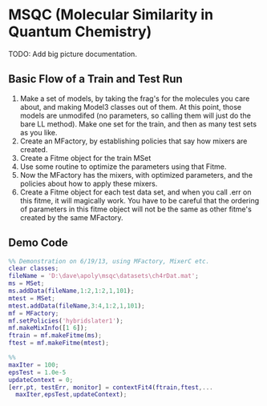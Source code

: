 MSQC (Molecular Similarity in Quantum Chemistry)
================================================

TODO: Add big picture documentation.

Basic Flow of a Train and Test Run
----------------------------------

1. Make a set of models, by taking the frag's for the molecules you care about, and making Model3 classes out of them. At this point, those models are unmodifed (no parameters, so calling them will just do the bare LL method).  Make one set for the train, and then as many test sets as you like.
2. Create an MFactory, by establishing policies that say how mixers are created.
3. Create a Fitme object for the train MSet
4. Use some routine to optimize the parameters using that Fitme.
5. Now the MFactory has the mixers, with optimized parameters, and the policies about how to apply these mixers.
6. Create a Fitme object for each test data set, and when you call .err on this fitme, it will magically work.  You have to be careful that the ordering of parameters in this fitme object will not be the same as other fitme's created by the same MFactory.

Demo Code
---------

```matlab
%% Demonstration on 6/19/13, using MFactory, MixerC etc.
clear classes;
fileName = 'D:\dave\apoly\msqc\datasets\ch4rDat.mat';
ms = MSet;
ms.addData(fileName,1:2,1:2,1,101);
mtest = MSet;
mtest.addData(fileName,3:4,1:2,1,101);
mf = MFactory;
mf.setPolicies('hybridslater1');
mf.makeMixInfo([1 6]);
ftrain = mf.makeFitme(ms);
ftest = mf.makeFitme(mtest);

%%
maxIter = 100;
epsTest = 1.0e-5
updateContext = 0;
[err,pt, testErr, monitor] = contextFit4(ftrain,ftest,...
  maxIter,epsTest,updateContext);
```
